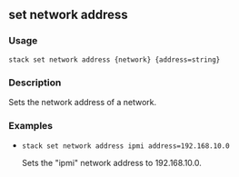 ## set network address

### Usage

`stack set network address {network} {address=string}`

### Description

Sets the network address of a network.

### Examples

* `stack set network address ipmi address=192.168.10.0`

   Sets the "ipmi" network address to 192.168.10.0.



